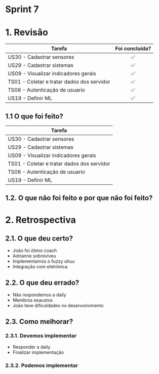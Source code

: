 # Sprint 7

# 1. Revisão

| Tarefa | Foi concluída? |
| -------- | :----: |
| US30 - Cadastrar sensores| :white_check_mark: |
| US29 - Cadastrar sistemas | :white_check_mark: |
| US09 - Visualizar indicadores gerais | :white_check_mark: |
| TS01 - Coletar e tratar dados dos servidor | :white_check_mark: |
| TS06 - Autenticação de usuario | :white_check_mark: |
| US19 - Definir ML |:white_check_mark: |

## 1.1 O que foi feito?
| Tarefa |
| -------- |
| US30 - Cadastrar sensores | 
| US29 - Cadastrar sistemas |
| US09 - Visualizar indicadores gerais | 
| TS01 - Coletar e tratar dados dos servidor | 
| TS06 - Autenticação de usuario |
| US19 - Definir ML | 


## 1.2. O que não foi feito e por que não foi feito?

# 2. Retrospectiva

## 2.1. O que deu certo?  
* João foi ótimo coach 
* Adrianne sobreviveu 
* Implementamos o fuzzy uhuu
* Integração com eletrônica

## 2.2. O que deu errado?
* Não respondemos a daily 
* Membros exaustos
* João teve dificuldades no desenvolvimento 

## 2.3. Como melhorar?
### 2.3.1. Devemos implementar
* Responder a daily 
* Finalizar implementação

### 2.3.2. Podemos implementar
